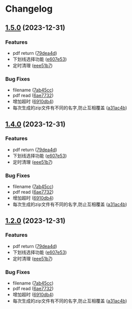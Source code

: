 # Changelog

## [1.5.0](https://www.github.com/14790897/handwriting-web/compare/v1.4.0...v1.5.0) (2023-12-31)


### Features

* pdf return ([79dea4d](https://www.github.com/14790897/handwriting-web/commit/79dea4dd7a97bc80854401baa3b9943af11bd49d))
* 下划线选择功能 ([e607e53](https://www.github.com/14790897/handwriting-web/commit/e607e534e653d7eb63ba28a221cf261d83be02b3))
* 定时清理 ([eee51b7](https://www.github.com/14790897/handwriting-web/commit/eee51b70df64d62f25d1f1aabbeb90ac4bf4bc9d))


### Bug Fixes

* filename ([7ab45cc](https://www.github.com/14790897/handwriting-web/commit/7ab45cc6a9fd2a77c93c7e814909f9b1ab956a14))
* pdf read ([6ae7732](https://www.github.com/14790897/handwriting-web/commit/6ae7732f4103a9e86b6c1984f097860237f631aa))
* 增加超时 ([6910db4](https://www.github.com/14790897/handwriting-web/commit/6910db421458e502d6a3031a57646399b184573d))
* 每次生成的zip文件有不同的名字,防止互相覆盖 ([a31ac4b](https://www.github.com/14790897/handwriting-web/commit/a31ac4b6dc71cf68623335afebbc4abd9f7c7f86))

## [1.4.0](https://www.github.com/14790897/handwriting-web/compare/v1.3.0...v1.4.0) (2023-12-31)


### Features

* pdf return ([79dea4d](https://www.github.com/14790897/handwriting-web/commit/79dea4dd7a97bc80854401baa3b9943af11bd49d))
* 下划线选择功能 ([e607e53](https://www.github.com/14790897/handwriting-web/commit/e607e534e653d7eb63ba28a221cf261d83be02b3))
* 定时清理 ([eee51b7](https://www.github.com/14790897/handwriting-web/commit/eee51b70df64d62f25d1f1aabbeb90ac4bf4bc9d))


### Bug Fixes

* filename ([7ab45cc](https://www.github.com/14790897/handwriting-web/commit/7ab45cc6a9fd2a77c93c7e814909f9b1ab956a14))
* pdf read ([6ae7732](https://www.github.com/14790897/handwriting-web/commit/6ae7732f4103a9e86b6c1984f097860237f631aa))
* 增加超时 ([6910db4](https://www.github.com/14790897/handwriting-web/commit/6910db421458e502d6a3031a57646399b184573d))
* 每次生成的zip文件有不同的名字,防止互相覆盖 ([a31ac4b](https://www.github.com/14790897/handwriting-web/commit/a31ac4b6dc71cf68623335afebbc4abd9f7c7f86))

## [1.2.0](https://www.github.com/14790897/handwriting-web/compare/v1.1.1...v1.2.0) (2023-12-31)


### Features

* pdf return ([79dea4d](https://www.github.com/14790897/handwriting-web/commit/79dea4dd7a97bc80854401baa3b9943af11bd49d))
* 下划线选择功能 ([e607e53](https://www.github.com/14790897/handwriting-web/commit/e607e534e653d7eb63ba28a221cf261d83be02b3))
* 定时清理 ([eee51b7](https://www.github.com/14790897/handwriting-web/commit/eee51b70df64d62f25d1f1aabbeb90ac4bf4bc9d))


### Bug Fixes

* filename ([7ab45cc](https://www.github.com/14790897/handwriting-web/commit/7ab45cc6a9fd2a77c93c7e814909f9b1ab956a14))
* pdf read ([6ae7732](https://www.github.com/14790897/handwriting-web/commit/6ae7732f4103a9e86b6c1984f097860237f631aa))
* 增加超时 ([6910db4](https://www.github.com/14790897/handwriting-web/commit/6910db421458e502d6a3031a57646399b184573d))
* 每次生成的zip文件有不同的名字,防止互相覆盖 ([a31ac4b](https://www.github.com/14790897/handwriting-web/commit/a31ac4b6dc71cf68623335afebbc4abd9f7c7f86))
